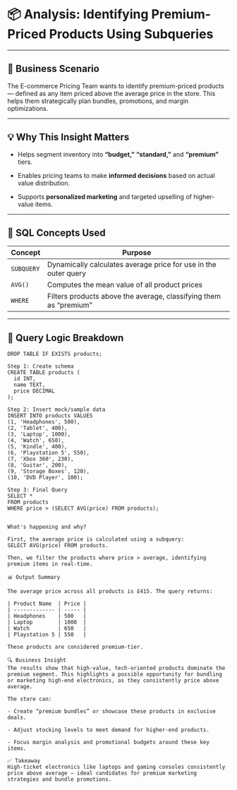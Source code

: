 # 📦 Analysis: Identifying Premium-Priced Products Using Subqueries

---

## 🧠 Business Scenario
The E-commerce Pricing Team wants to identify premium-priced products — defined as any item priced above the average price in the store. This helps them strategically plan bundles, promotions, and margin optimizations.

---

## 💡 Why This Insight Matters

- Helps segment inventory into **“budget,”** **“standard,”** and **“premium”** tiers.

- Enables pricing teams to make **informed decisions** based on actual value distribution.

- Supports **personalized marketing** and targeted upselling of higher-value items.

---

## 🧰 SQL Concepts Used
| Concept    | Purpose                                                           |
| ---------- | ----------------------------------------------------------------- |
| `SUBQUERY` | Dynamically calculates average price for use in the outer query   |
| `AVG()`    | Computes the mean value of all product prices                     |
| `WHERE`    | Filters products above the average, classifying them as “premium” |

---

## 🧪 Query Logic Breakdown

```Drop table if it already exists
DROP TABLE IF EXISTS products;

Step 1: Create schema
CREATE TABLE products (
  id INT,
  name TEXT,
  price DECIMAL
);

Step 2: Insert mock/sample data
INSERT INTO products VALUES
(1, 'Headphones', 500),
(2, 'Tablet', 400),
(3, 'Laptop', 1000),
(4, 'Watch', 650),
(5, 'Kindle', 400),
(6, 'Playstation 5', 550),
(7, 'Xbox 360', 230),
(8, 'Guitar', 200),
(9, 'Storage Boxes', 120),
(10, 'DVD Player', 100);

Step 3: Final Query
SELECT *
FROM products
WHERE price > (SELECT AVG(price) FROM products);


What's happening and why?

First, the average price is calculated using a subquery:
SELECT AVG(price) FROM products.

Then, we filter the products where price > average, identifying premium items in real-time.

📊 Output Summary

The average price across all products is £415. The query returns:

| Product Name  | Price |
| ------------- | ----- |
| Headphones    | 500   |
| Laptop        | 1000  |
| Watch         | 650   |
| Playstation 5 | 550   |

These products are considered premium-tier.

🔍 Business Insight
The results show that high-value, tech-oriented products dominate the premium segment. This highlights a possible opportunity for bundling or marketing high-end electronics, as they consistently price above average.

The store can:

- Create “premium bundles” or showcase these products in exclusive deals.

- Adjust stocking levels to meet demand for higher-end products.

- Focus margin analysis and promotional budgets around these key items.

✅ Takeaway
High-ticket electronics like laptops and gaming consoles consistently price above average — ideal candidates for premium marketing strategies and bundle promotions.
